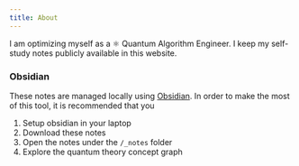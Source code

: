 ```yaml
---
title: About
---
```


I am optimizing myself as a ⚛️ Quantum Algorithm Engineer. I keep my self-study notes publicly available in this website.

### Obsidian

These notes are managed locally using [Obsidian](https://obsidian.md). In order to make the most of this tool, it is recommended that you

1. Setup obsidian in your laptop
2. Download these notes
3. Open the notes under the `/_notes` folder
4. Explore the quantum theory concept graph
